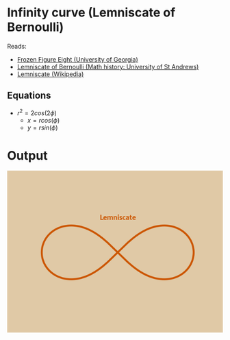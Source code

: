 # Infinity curve (Lemniscate of Bernoulli)
Reads:
- [Frozen Figure Eight (University of Georgia)](http://jwilson.coe.uga.edu/EMAT6680Su06/Byrd/Assignment%20Eleven/RBAssignmentEleven.html)
- [Lemniscate of Bernoulli (Math history: University of St Andrews)](https://mathshistory.st-andrews.ac.uk/Curves/Lemniscate/)
- [Lemniscate (Wikipedia)](https://en.wikipedia.org/wiki/Lemniscate)

## Equations
- $r^{2}=2cos(2\phi)$
  - $x = rcos(\phi)$
  - $y = rsin(\phi)$

# Output

![lemniscate curve](lemniscate.png)